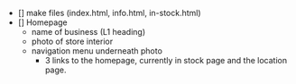 - [] make files (index.html, info.html, in-stock.html)
- [] Homepage
    - name of business (L1 heading)
    - photo of store interior
    - navigation menu underneath photo
        - 3 links to the homepage, currently in stock page and the location page.
        
